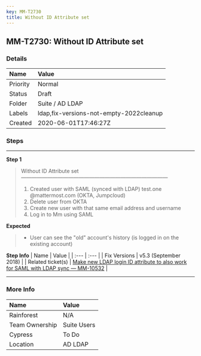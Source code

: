 ```yaml
---
key: MM-T2730
title: Without ID Attribute set
---
```


## MM-T2730: Without ID Attribute set

### Details

| Name     | Value                                   |
| :------- | :-------------------------------------- |
| Priority | Normal                                  |
| Status   | Draft                                   |
| Folder   | Suite / AD LDAP                         |
| Labels   | ldap,fix-versions-not-empty-2022cleanup |
| Created  | 2020-06-01T17:46:27Z                    |

### Steps

<hr/>

**Step 1**

> <article>Without ID Attribute set<br>————————————————————————————<ol><li>Created user with SAML (synced with LDAP) test.one @mattermost.com (OKTA, Jumpcloud)</li><li>Delete user from OKTA</li><li>Create new user with that same email address and username</li><li>Log in to Mm using SAML</li></ol></article>

**Expected**

> <article><ul><li>User can see the "old" account's history (is logged in on the existing account)</li></ul></article>

**Step Info**
| Name | Value |
| :--- | :--- |
| Fix Versions | v5.3 (September 2018) |
| Related ticket(s) | <a href="https://mattermost.atlassian.net/browse/MM-10532">Make new LDAP login ID attribute to also work for SAML with LDAP sync — MM-10532</a> |

<hr/>

### More Info

| Name           | Value       |
| :------------- | :---------- |
| Rainforest     | N/A         |
| Team Ownership | Suite Users |
| Cypress        | To Do       |
| Location       | AD LDAP     |

